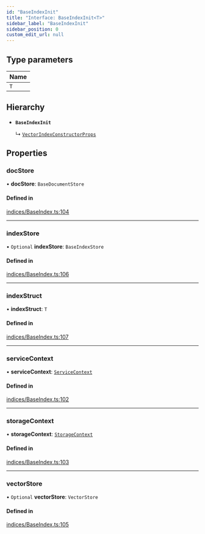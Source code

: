 ```yaml
---
id: "BaseIndexInit"
title: "Interface: BaseIndexInit<T>"
sidebar_label: "BaseIndexInit"
sidebar_position: 0
custom_edit_url: null
---
```


## Type parameters

| Name |
| :------ |
| `T` |

## Hierarchy

- **`BaseIndexInit`**

  ↳ [`VectorIndexConstructorProps`](VectorIndexConstructorProps.md)

## Properties

### docStore

• **docStore**: `BaseDocumentStore`

#### Defined in

[indices/BaseIndex.ts:104](https://github.com/run-llama/LlamaIndexTS/blob/35f3030/packages/core/src/indices/BaseIndex.ts#L104)

___

### indexStore

• `Optional` **indexStore**: `BaseIndexStore`

#### Defined in

[indices/BaseIndex.ts:106](https://github.com/run-llama/LlamaIndexTS/blob/35f3030/packages/core/src/indices/BaseIndex.ts#L106)

___

### indexStruct

• **indexStruct**: `T`

#### Defined in

[indices/BaseIndex.ts:107](https://github.com/run-llama/LlamaIndexTS/blob/35f3030/packages/core/src/indices/BaseIndex.ts#L107)

___

### serviceContext

• **serviceContext**: [`ServiceContext`](ServiceContext.md)

#### Defined in

[indices/BaseIndex.ts:102](https://github.com/run-llama/LlamaIndexTS/blob/35f3030/packages/core/src/indices/BaseIndex.ts#L102)

___

### storageContext

• **storageContext**: [`StorageContext`](StorageContext.md)

#### Defined in

[indices/BaseIndex.ts:103](https://github.com/run-llama/LlamaIndexTS/blob/35f3030/packages/core/src/indices/BaseIndex.ts#L103)

___

### vectorStore

• `Optional` **vectorStore**: `VectorStore`

#### Defined in

[indices/BaseIndex.ts:105](https://github.com/run-llama/LlamaIndexTS/blob/35f3030/packages/core/src/indices/BaseIndex.ts#L105)
